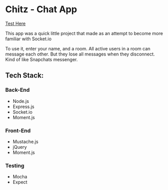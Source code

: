 # Chitz - Chat App

[Test Here](https://chitz.herokuapp.com)

This app was a quick little project that made as an attempt to become more familiar with Socket.io

To use it, enter your name, and a room.  All active users in a room can message each other.  But they lose all messages when they disconnect.  Kind of like Snapchats messenger.

## Tech Stack:
### Back-End
* Node.js
* Express.js
* Socket.io
* Moment.js

### Front-End
* Mustache.js
* jQuery
* Moment.js

### Testing
* Mocha
* Expect
